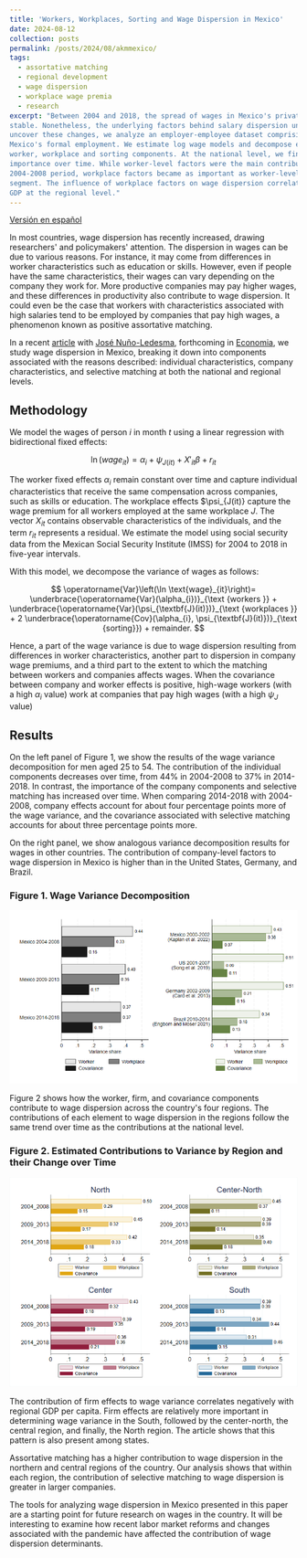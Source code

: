 ```yaml
---
title: 'Workers, Workplaces, Sorting and Wage Dispersion in Mexico'
date: 2024-08-12
collection: posts
permalink: /posts/2024/08/akmmexico/
tags:
  - assortative matching
  - regional development
  - wage dispersion
  - workplace wage premia
  - research
excerpt: "Between 2004 and 2018, the spread of wages in Mexico's private labor sector remained
stable. Nonetheless, the underlying factors behind salary dispersion underwent significant shifts. To
uncover these changes, we analyze an employer-employee dataset comprising the near-universe of
Mexico's formal employment. We estimate log wage models and decompose earnings dispersions into
worker, workplace and sorting components. At the national level, we find that sorting increased its
importance over time. While worker-level factors were the main contributors to salary variability in the
2004-2008 period, workplace factors became as important as worker-level factors in the 2014-2018 time
segment. The influence of workplace factors on wage dispersion correlates negatively with per capita
GDP at the regional level."
---
```


[Versión en español](https://www.banxico.org.mx/publicaciones-y-prensa/documentos-de-investigacion-del-banco-de-mexico/resumenes-ejecutivos/%7B76AF8A12-2C8B-5A8B-DC4A-B5C46ED1EA4C%7D.pdf)


In most countries, wage dispersion has recently increased, drawing researchers' and policymakers' attention. The dispersion in wages can be due to various reasons. For instance, it may come from differences in worker characteristics such as education or skills. However, even if people have the same characteristics, their wages can vary depending on the company they work for. More productive companies may pay higher wages, and these differences in productivity also contribute to wage dispersion. It could even be the case that workers with characteristics associated with high salaries tend to be employed by companies that pay high wages, a phenomenon known as positive assortative matching. 

In a recent [article](https://www.banxico.org.mx/DIBM/web/documento/visor.html?clave=2024-06&locale=en) with [José Nuño-Ledesma](https://jgnunol.github.io/), forthcoming in [Economia](https://economia.lse.ac.uk/), we study wage dispersion in Mexico, breaking it down into components associated with the reasons described: individual characteristics, company characteristics, and selective matching at both the national and regional levels.

## Methodology

We model the wages of person $i$ in month $t$ using a linear regression with bidirectional fixed effects:

$$ \ln(wage_{it}) = \alpha_i + \psi_{J(it)} + X'_{it} \beta + r_{it} $$

The worker fixed effects $\alpha_i$ remain constant over time and capture individual characteristics that receive the same compensation across companies, such as skills or education. The workplace effects $\psi_{J(it)} capture the wage premium for all workers employed at the same workplace $J$. The vector $X_{it}$ contains observable characteristics of the individuals, and the term $r_{it}$ represents a residual. We estimate the model using social security data from the Mexican Social Security Institute (IMSS) for 2004 to 2018 in five-year intervals.

With this model, we decompose the variance of wages as follows:

$$
\operatorname{Var}\left(\ln \text{wage}_{it}\right)= \underbrace{\operatorname{Var}(\alpha_{i})}_{\text {workers }} + \underbrace{\operatorname{Var}(\psi_{\textbf{J}(it)})}_{\text {workplaces }} + 2 \underbrace{\operatorname{Cov}(\alpha_{i}, \psi_{\textbf{J}(it)})}_{\text {sorting}}) + remainder.
$$

Hence, a part of the wage variance is due to wage dispersion resulting from differences in worker characteristics, another part to dispersion in company wage premiums, and a third part to the extent to which the matching between workers and companies affects wages. When the covariance between company and worker effects is positive, high-wage workers (with a high $\alpha_i$ value) work at companies that pay high wages (with a high $\psi_J$ value)

## Results

On the left panel of Figure 1, we show the results of the wage variance decomposition for men aged 25 to 54. The contribution of the individual components decreases over time, from 44% in 2004-2008 to 37% in 2014-2018. In contrast, the importance of the company components and selective matching has increased over time. When comparing 2014-2018 with 2004-2008, company effects account for about four percentage points more of the wage variance, and the covariance associated with selective matching accounts for about three percentage points more.

On the right panel, we show analogous variance decomposition results for wages in other countries. The contribution of company-level factors to wage dispersion in Mexico is higher than in the United States, Germany, and Brazil.
​
### Figure 1. Wage Variance Decomposition

<img src="images/blog/2024/08/fig1.png" alt="Figure 1: Wage Variance Decomposition" width="700"/>

Figure 2 shows how the worker, firm, and covariance components contribute to wage dispersion across the country's four regions. The contributions of each element to wage dispersion in the regions follow the same trend over time as the contributions at the national level.

### Figure 2. Estimated Contributions to Variance by Region and their Change over Time

<img src="images/blog/2024/08/fig2.png" alt="Figure 2: Estimated Contributions to Variance by Region and their Change over Time" width="700"/>

The contribution of firm effects to wage variance correlates negatively with regional GDP per capita. Firm effects are relatively more important in determining wage variance in the South, followed by the center-north, the central region, and finally, the North region. The article shows that this pattern is also present among states.

Assortative matching has a higher contribution to wage dispersion in the northern and central regions of the country. Our analysis shows that within each region, the contribution of selective matching to wage dispersion is greater in larger companies.

The tools for analyzing wage dispersion in Mexico presented in this paper are a starting point for future research on wages in the country. It will be interesting to examine how recent labor market reforms and changes associated with the pandemic have affected the contribution of wage dispersion determinants.

